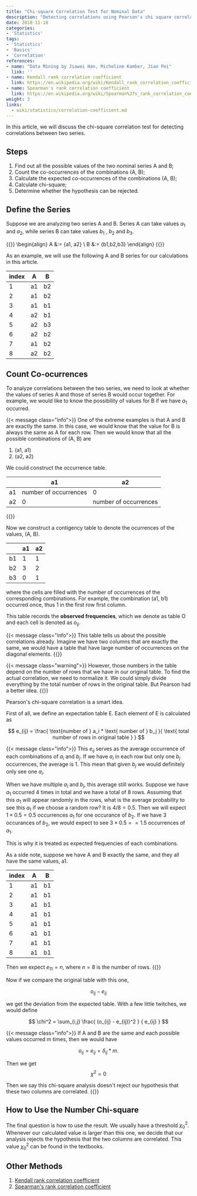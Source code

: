 ```yaml
---
title: "Chi-square Correlation Test for Nominal Data"
description: "Detecting correlations using Pearson's chi square correlation test"
date: 2018-11-18
categories:
- 'Statistics'
tags:
- 'Statistics'
- 'Basics'
- 'Correlation'
references:
- name: "Data Mining by Jiawei Han, Micheline Kamber, Jian Pei"
  link: ''
- name: Kendall rank correlation coefficient
  link: https://en.wikipedia.org/wiki/Kendall_rank_correlation_coefficient
- name: Spearman's rank correlation coefficient
  link: https://en.wikipedia.org/wiki/Spearman%27s_rank_correlation_coefficient
weight: 3
links:
  - wiki/statistics/correlation-coefficient.md
---
```



In this article, we will discuss the chi-square correlation test for detecting correlations between two series.

## Steps

1. Find out all the possible values of the two nominal series A and B;
2. Count the co-occurrences of the combinations (A, B);
3. Calculate the expected co-occurrences of the combinations (A, B);
4. Calculate chi-square;
5. Determine whether the hypothesis can be rejected.

## Define the Series

Suppose we are analyzing two series A and B. Series A can take values $a_1$ and $a_2$, while series B can take values $b_1$ , $b_2$ and $b_3$.

{{<m>}}
\begin{align}
A &:= \{a1, a2\} \\
B &:= \{b1,b2,b3\}
\end{align}
{{</m>}}

As an example, we will use the following A and B series for our calculations in this article.

| index | A | B |
|--|---|---|
| 1 | a1 | b2 |
| 2 | a1 | b2 |
| 3 | a1 | b1 |
| 4 | a2 | b1 |
| 5 | a2 | b3 |
| 6 | a2 | b2 |
| 7 | a1 | b2 |
| 8 | a2 | b2 |


## Count Co-ocurrences

To analyze correlations between the two series, we need to look at whether the values of series A and those of series B would occur together. For example, we would like to know the possibility of values for B if we have $a_1$ occurred.

{{< message class="info">}}
One of the extreme examples is that A and B are exactly the same. In this case, we would know that the value for B is always the same as A for each row. Then we would know that all the possible combinations of (A, B) are
1. (a1, a1)
2. (a2, a2)

We could construct the occurrence table.

|   |  a1 | a2 |
|--|---|---|
| a1 |  number of occurrences | 0 |
| a2 |  0 | number of occurrences |

{{</message>}}

Now we construct a contigency table to denote the ocurrences of the values,  (A, B).

|  | a1 | a2 |
|--|---|---|
| b1 | 1 | 1 |
| b2 | 3 | 2 |
| b3 | 0 | 1 |

where the cells are filled with the number of occurrences of the corresponding combinations. For example, the combination (a1, b1) occurred once, thus 1 in the first row first column.

This table records the **observed frequencies**, which we denote as table O and each cell is denoted as $o_{ij}$.

{{< message class="info">}}
This table tells us about the possible correlations already. Imagine we have two columns that are exactly the same, we would have a table that have large number of occurrences on the diagonal elements.
{{</message>}}

{{< message class="warning">}}
However, those numbers in the table depend on the number of rows that we have in our original table. To find the actual correlation, we need to normalize it. We could simply divide everything by the total number of rows in the original table. But Pearson had a better idea.
{{</message>}}

Pearson's chi-square correlation is a smart idea.

First of all, we define an expectation table E. Each element of E is calculated as

$$
e_{ij} = \frac{ \text{number of } a_i * \text{ number of } b_j }{ \text{ total number of rows in original table } }
$$

{{< message class="info">}}
This $e_{ij}$ serves as the average occurrence of each combinations of $a_i$ and $b_j$. If we have $a_i$ in each row but only one $b_j$ occurrences, the average is 1. This mean that given $b_j$ we would definitely only see one $a_i$.

When we have multiple $a_i$ and $b_j$, this average still works. Suppose we have $a_1$ occurred 4 times in total and we have a total of 8 rows. Assuming that this $a_1$ will appear randomly in the rows, what is the average probability to see this $a_1$ if we choose a random row? It is $4/8=0.5$. Then we will expect $1\times 0.5=0.5$ occurrences $a_1$ for one occurance of $b_2$. If we have 3 occurances of $b_2$, we would expect to see $3\times 0.5==1.5$ occurrences of $a_1$.

This is why it is treated as expected frequencies of each combinations.

As a side note, suppose we have A and B exactly the same, and they all have the same values, a1.

| index | A | B |
|--|---|---|
| 1 | a1 | b1 |
| 2 | a1 | b1 |
| 3 | a1 | b1 |
| 4 | a1 | b1 |
| 5 | a1 | b1 |
| 6 | a1 | b1 |
| 7 | a1 | b1 |
| 8 | a1 | b1 |

Then we expect $e_{11} = n$, where $n=8$ is the number of rows.
{{</message>}}

Now if we compare the original table with this one,

$$
o_{ij} - e_{ij}
$$

we get the deviation from the expected table. With a few little twitches, we would define

$$
\chi^2 = \sum_{i,j} \frac{ (o_{ij} - e_{ij})^2 } { e_{ij} }
$$

{{< message class="info">}}
If A and B are the same and each possible values occurred m times, then we would have

$$
o_{ij} = e_{ij} = \delta_{ij} * m.
$$

Then we get
$$
\chi^2 = 0
$$

Then we say this chi-square analysis doesn't reject our hypothesis that these two columns are correlated.
{{</message>}}

## How to Use the Number Chi-square

The final question is how to use the result. We usually have a threshold $\chi_0^2$. Whenever our calculated value is larger than this one, we decide that our analysis rejects the hypothesis that the two columns are correlated.
This value $\chi_0^2$ can be found in the textbooks.

## Other Methods

1. [Kendall rank correlation coefficient](https://en.wikipedia.org/wiki/Kendall_rank_correlation_coefficient)
2. [Spearman's rank correlation coefficient](https://en.wikipedia.org/wiki/Spearman%27s_rank_correlation_coefficient)
